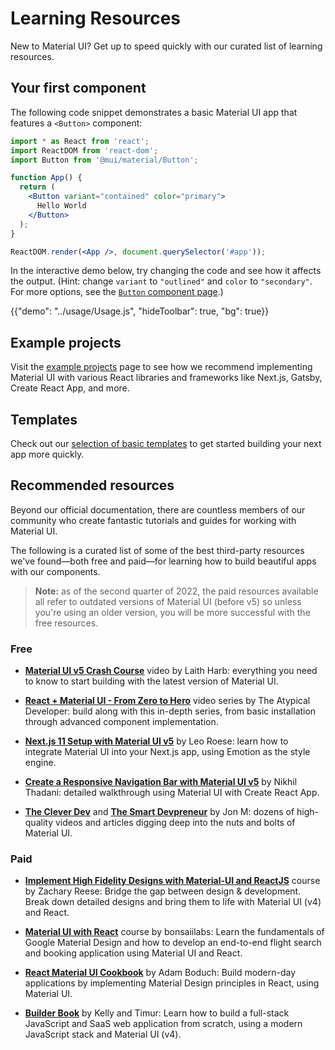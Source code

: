 # Learning Resources

<p class="description">New to Material UI? Get up to speed quickly with our curated list of learning resources.</p>

## Your first component

The following code snippet demonstrates a basic Material UI app that features a `<Button>` component:

```jsx
import * as React from 'react';
import ReactDOM from 'react-dom';
import Button from '@mui/material/Button';

function App() {
  return (
    <Button variant="contained" color="primary">
      Hello World
    </Button>
  );
}

ReactDOM.render(<App />, document.querySelector('#app'));
```

In the interactive demo below, try changing the code and see how it affects the output. (Hint: change `variant` to `"outlined"` and `color` to `"secondary"`. For more options, see the [`Button` component page](components/buttons/).)

{{"demo": "../usage/Usage.js", "hideToolbar": true, "bg": true}}

## Example projects

Visit the [example projects](/getting-started/example-projects/) page to see how we recommend implementing Material UI with various React libraries and frameworks like Next.js, Gatsby, Create React App, and more.

## Templates

Check out our [selection of basic templates](/getting-started/templates/) to get started building your next app more quickly.

## Recommended resources

Beyond our official documentation, there are countless members of our community who create fantastic tutorials and guides for working with Material UI.

The following is a curated list of some of the best third-party resources we've found—both free and paid—for learning how to build beautiful apps with our components.

> **Note:** as of the second quarter of 2022, the paid resources available all refer to outdated versions of Material UI (before v5) so unless you're using an older version, you will be more successful with the free resources.

### Free

- [**Material UI v5 Crash Course**](https://www.youtube.com/watch?v=o1chMISeTC0) video by Laith Harb: everything you need to know to start building with the latest version of Material UI.

- [**React + Material UI - From Zero to Hero**](https://www.youtube.com/playlist?list=PLDxCaNaYIuUlG5ZqoQzFE27CUOoQvOqnQ) video series by The Atypical Developer: build along with this in-depth series, from basic installation through advanced component implementation.

- [**Next.js 11 Setup with Material UI v5**](https://www.youtube.com/watch?v=IFaFFmPYyMI) by Leo Roese: learn how to integrate Material UI into your Next.js app, using Emotion as the style engine.

- [**Create a Responsive Navigation Bar with Material UI v5**](https://www.youtube.com/watch?v=lUkxSnJ7aDw) by Nikhil Thadani: detailed walkthrough using Material UI with Create React App.

- [**The Clever Dev**](https://www.youtube.com/channel/UCb6AZy0_D1y661PMZck3jOw) and [**The Smart Devpreneur**](https://smartdevpreneur.com/category/javascript/material-ui/) by Jon M: dozens of high-quality videos and articles digging deep into the nuts and bolts of Material UI.

### Paid

- [**Implement High Fidelity Designs with Material-UI and ReactJS**](https://www.udemy.com/course/implement-high-fidelity-designs-with-material-ui-and-reactjs/) course by Zachary Reese: Bridge the gap between design & development. Break down detailed designs and bring them to life with Material UI (v4) and React.

- [**Material UI with React**](https://bonsaiilabs.com/courseDetail/material-ui-with-react/) course by bonsaiilabs: Learn the fundamentals of Google Material Design and how to develop an end-to-end flight search and booking application using Material UI and React.

- [**React Material UI Cookbook**](https://www.amazon.com/gp/product/1789615224/) by Adam Boduch: Build modern-day applications by implementing Material Design principles in React, using Material UI.

- [**Builder Book**](https://builderbook.org/) by Kelly and Timur: Learn how to build a full-stack JavaScript and SaaS web application from scratch, using a modern JavaScript stack and Material UI (v4).
